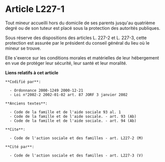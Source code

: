 # Article L227-1

Tout mineur accueilli hors du domicile de ses parents jusqu'au quatrième degré ou de son tuteur est placé sous la protection
des autorités publiques.

Sous réserve des dispositions des articles L. 227-2 et L. 227-3, cette protection est assurée par le président du conseil
général du lieu où le mineur se trouve.

Elle s'exerce sur les conditions morales et matérielles de leur hébergement en vue de protéger leur sécurité, leur santé et
leur moralité.

**Liens relatifs à cet article**

	**Codifié par**:

	  - Ordonnance 2000-1249 2000-12-21
	  - Loi n°2002-2 2002-01-02 art. 87 JORF 3 janvier 2002

	**Anciens textes**:

	  - Code de la famille et de l'aide sociale 93 al. 1
	  - Code de la famille et de l'aide sociale. - art. 93 (Ab)
	  - Code de la famille et de l'aide sociale. - art. 94 (Ab)

	**Cite**:

	  - Code de l'action sociale et des familles - art. L227-2 (M)

	**Cité par**:

	  - Code de l'action sociale et des familles - art. L227-3 (V)
